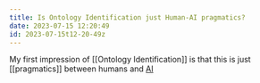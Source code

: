 ```yaml
---
title: Is Ontology Identification just Human-AI pragmatics?
date: 2023-07-15 12:20:49
id: 2023-07-15t12-20-49z
---
```


My first impression of [[Ontology Identification]] is that this is just [[pragmatics]] between humans and [AI](./2020-09-04t14-39-00z.md)
